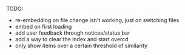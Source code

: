 TODO:

- re-embedding on file change isn't working, just on switching files
- embed on first loading
- add user feedback through notices/status bar
- add a way to clear the index and start overcd 
- only show items over a certain threshold of similarity